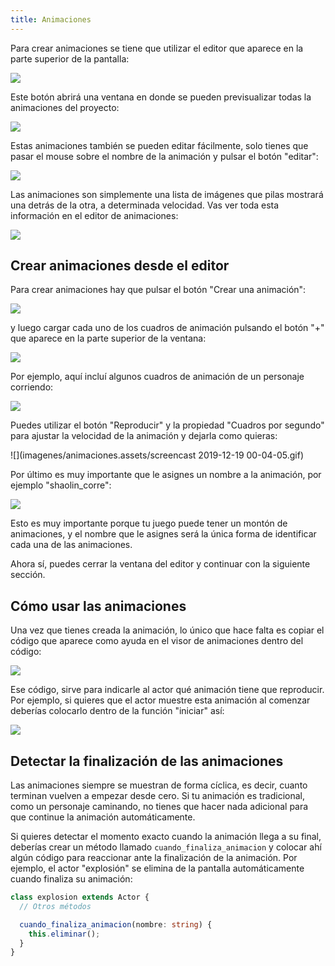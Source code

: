 ```yaml
---
title: Animaciones
---
```


Para crear animaciones se tiene que utilizar el editor que aparece en la parte superior de la pantalla:

![](imagenes/animaciones.assets/image-20191218235021115.png)

Este botón abrirá una ventana en donde se pueden previsualizar todas la animaciones del proyecto:

![](imagenes/animaciones.assets/image-20191218235117098.png)

Estas animaciones también se pueden editar fácilmente, solo tienes que pasar el mouse sobre el nombre de la animación y pulsar el botón "editar":

![](imagenes/animaciones.assets/image-20191218235228151.png)

Las animaciones son simplemente una lista de imágenes que pilas mostrará una detrás de la otra, a determinada velocidad. Vas ver toda esta información en el editor de animaciones:

![](imagenes/animaciones.assets/image-20191218235340936.png)

## Crear animaciones desde el editor

Para crear animaciones hay que pulsar el botón "Crear una animación":

![](imagenes/animaciones.assets/image-20191218235448801.png)

y luego cargar cada uno de los cuadros de animación pulsando el botón "+" que aparece en la parte superior de la ventana:

![](imagenes/animaciones.assets/image-20191218235623632.png)

Por ejemplo, aquí incluí algunos cuadros de animación de un personaje corriendo:

![](imagenes/animaciones.assets/image-20191219000155013.png)

Puedes utilizar el botón "Reproducir" y la propiedad "Cuadros por segundo" para ajustar la velocidad de la animación y dejarla como quieras:

![](imagenes/animaciones.assets/screencast 2019-12-19 00-04-05.gif)

Por último es muy importante que le asignes un nombre a la animación, por ejemplo "shaolin_corre":

![](imagenes/animaciones.assets/image-20191219000635690.png)

Esto es muy importante porque tu juego puede tener un montón de animaciones, y el nombre que le asignes será la única forma de identificar cada una de las animaciones.

Ahora sí, puedes cerrar la ventana del editor y continuar con la siguiente sección.

## Cómo usar las animaciones

Una vez que tienes creada la animación, lo único que hace falta es copiar el código que aparece como ayuda en el visor de animaciones dentro del código:

![](imagenes/animaciones.assets/image-20191219000753983.png)

Ese código, sirve para indicarle al actor qué animación tiene que reproducir. Por ejemplo, si quieres que el actor muestre esta animación al comenzar deberías colocarlo dentro de la función "iniciar" así:

![](imagenes/animaciones.assets/image-20191219000913347.png)

## Detectar la finalización de las animaciones

Las animaciones siempre se muestran de forma cíclica, es decir, cuanto terminan
vuelven a empezar desde cero. Si tu animación es tradicional, como un personaje
caminando, no tienes que hacer nada adicional para que continue la animación
automáticamente.

Si quieres detectar el momento exacto cuando la animación llega a su final,
deberías crear un método llamado `cuando_finaliza_animacion` y colocar ahí
algún código para reaccionar ante la finalización de la animación. Por ejemplo,
el actor "explosión" se elimina de la pantalla automáticamente cuando
finaliza su animación:

```typescript
class explosion extends Actor {
  // Otros métodos

  cuando_finaliza_animacion(nombre: string) {
    this.eliminar();
  }
}
```
